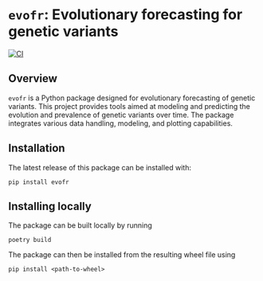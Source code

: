 # `evofr`: Evolutionary forecasting for genetic variants

[![CI](https://github.com/blab/evofr/actions/workflows/ci.yaml/badge.svg)](https://github.com/blab/evofr/actions/workflows/ci.yaml)

## Overview

`evofr` is a Python package designed for evolutionary forecasting of genetic variants. 
This project provides tools aimed at modeling and predicting the evolution and prevalence of genetic variants over time. 
The package integrates various data handling, modeling, and plotting capabilities.

## Installation

The latest release of this package can be installed with:

```
pip install evofr
```


## Installing locally

The package can be built locally by running

```
poetry build
```

The package can then be installed from the resulting wheel file using

```
pip install <path-to-wheel>
```
